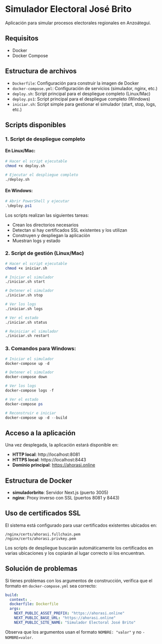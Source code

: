 # Simulador Electoral José Brito

Aplicación para simular procesos electorales regionales en Anzoátegui.

## Requisitos

- Docker
- Docker Compose

## Estructura de archivos

- `Dockerfile`: Configuración para construir la imagen de Docker
- `docker-compose.yml`: Configuración de servicios (simulador, nginx, etc.)
- `deploy.sh`: Script principal para el despliegue completo (Linux/Mac)
- `deploy.ps1`: Script principal para el despliegue completo (Windows)
- `iniciar.sh`: Script simple para gestionar el simulador (start, stop, logs, etc.)

## Scripts disponibles

### 1. Script de despliegue completo

#### En Linux/Mac:
```bash
# Hacer el script ejecutable
chmod +x deploy.sh

# Ejecutar el despliegue completo
./deploy.sh
```

#### En Windows:
```powershell
# Abrir PowerShell y ejecutar
.\deploy.ps1
```

Los scripts realizan las siguientes tareas:
- Crean los directorios necesarios
- Detectan si hay certificados SSL existentes y los utilizan
- Construyen y despliegan la aplicación
- Muestran logs y estado

### 2. Script de gestión (Linux/Mac)

```bash
# Hacer el script ejecutable
chmod +x iniciar.sh

# Iniciar el simulador
./iniciar.sh start

# Detener el simulador
./iniciar.sh stop

# Ver los logs
./iniciar.sh logs

# Ver el estado
./iniciar.sh status

# Reiniciar el simulador
./iniciar.sh restart
```

### 3. Comandos para Windows:

```powershell
# Iniciar el simulador
docker-compose up -d

# Detener el simulador
docker-compose down

# Ver los logs
docker-compose logs -f

# Ver el estado
docker-compose ps

# Reconstruir e iniciar
docker-compose up -d --build
```

## Acceso a la aplicación

Una vez desplegada, la aplicación estará disponible en:

- **HTTP local**: http://localhost:8081
- **HTTPS local**: https://localhost:8443
- **Dominio principal**: https://ahorasi.online

## Estructura de Docker

- **simuladorbrito**: Servidor Next.js (puerto 3005)
- **nginx**: Proxy inverso con SSL (puertos 8081 y 8443)

## Uso de certificados SSL

El sistema está configurado para usar certificados existentes ubicados en:
```
/nginx/certs/ahorasi.fullchain.pem
/nginx/certs/ahorasi.privkey.pem
```

Los scripts de despliegue buscarán automáticamente los certificados en varias ubicaciones y los copiarán al lugar correcto si los encuentran.

## Solución de problemas

Si tienes problemas con los argumentos de construcción, verifica que el formato en `docker-compose.yml` sea correcto:

```yaml
build:
  context: .
  dockerfile: Dockerfile
  args:
    NEXT_PUBLIC_ASSET_PREFIX: "https://ahorasi.online"
    NEXT_PUBLIC_BASE_URL: "https://ahorasi.online"
    NEXT_PUBLIC_SITE_NAME: "Simulador Electoral José Brito"
```

Observa que los argumentos usan el formato `NOMBRE: "valor"` y no `- NOMBRE=valor`.